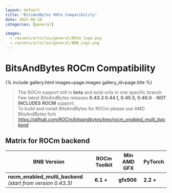 ```yaml
---
layout: default
title: "BitsAndBytes ROCm Compatibility"
date: 2025-08-28
categories: [general]

images:
  - /assets/articles/general/ROCm_logo.png
  - /assets/articles/general/BNB_Logo.png
---
```


# BitsAndBytes ROCm Compatibility

{% include gallery.html images=page.images gallery_id=page.title %}

> The ROCm support still in **beta** and exist only in one specific branch  
> Few latest BitsAndBytes releases **0.43.3 0.44.1, 0.45.5, 0.46.0** - **NOT INCLUDES** **ROCM** support.  
> To build and install BitsAndBytes for ROCm please use AMD BitsAndBytes fork *https://github.com/ROCm/bitsandbytes/tree/rocm_enabled_multi_backend*

## Matrix for ROCm backend

| BNB Version | ROCm Toolkit | Min AMD GFX | PyTorch |
|---|---|---|---|
| **rocm_enabled_multi_backend** *(start from version 0.43.3)* | **6.1 +** | **gfx906** | **2.2 +** |
